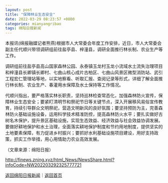 ```yaml
---
layout: post
title: "保障林业生态安全"
date: 2022-03-29 08:23:57 +0800
categories: mianyangribao
tags: 绵阳日报新闻
---
```

<p>本报讯(绵报融媒记者熊燕)根据市人大常委会年度工作安排，近日，市人大常委会副主任代顺兴带领调研组前往盐亭县、梓潼县，调研全面推行林长制、农业生产等工作。</p>
 <p>调研组前往盐亭县高山国家森林公园、永泰镇玉龙村玉龙小流域水土流失治理项目和梓潼县长卿镇长卿村、七曲山核心成片古柏区、七曲山风景区微型消防站、武引工程宏仁管理站等地，以实地察看、听取汇报、查阅记录等形式，详细了解全面推行林长制、农业生产、春灌用水保障及水土保持等工作情况。</p>
 <p>代顺兴指出，要严格落实林长职责，坚持巡林检查常态化，加强森林防火宣传，保障林业生态安全；要紧盯清明节和祭祀节日等关键节点，深入开展移风易俗宣传教育，持续引导群众文明祭祀，营造文明新风的良好氛围；要坚持预防为主，完善森林防火基础设施设备，运用科学技术精准防控，提高森林防火水平；要扎实做好古树名木保护，提升景区基础设施，实现生态效益、经济效益与社会效益协调发展。要做好耕地保护和水土治理，全面落实耕地保护制度和节约用地制度，提供坚实的土地要素保障，有力促进乡村振兴；要抓好水利基础设施项目建设，用好支持政策，抓实工作举措，用心用情助力农业高效发展。</p><p class="em_media">（文章来源：绵阳日报）</p>

<http://finews.zning.xyz/html_News/NewsShare.html?infoCode=NW202203292325777721>

[返回绵阳日报新闻](//finews.withounder.com/category/mianyangribao.html)｜[返回首页](//finews.withounder.com/)
